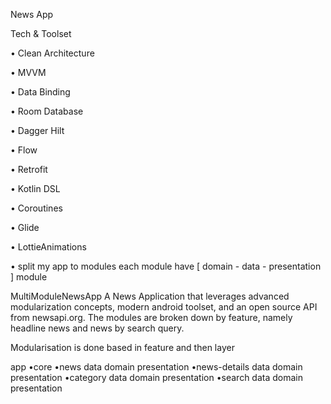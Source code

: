 News App 

Tech & Toolset

• Clean Architecture

• MVVM

• Data Binding

• Room Database

• Dagger Hilt

•	Flow

• Retrofit

• Kotlin DSL

• Coroutines

• Glide

• LottieAnimations

•	split my app to modules each module have [ domain - data - presentation ] module

MultiModuleNewsApp
A News Application that leverages advanced modularization concepts, modern android toolset, and an open source API from newsapi.org. The modules are broken down by feature, namely headline news and news by search query.

Modularisation is done based in feature and then layer

app
•core
•news
  data
  domain
  presentation
•news-details
  data
  domain
  presentation
•category
  data
  domain
  presentation
•search
  data
  domain
  presentation


